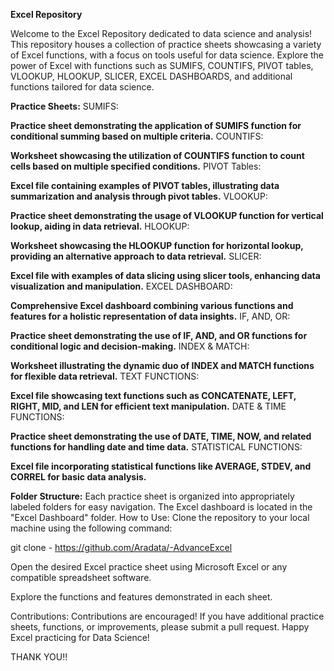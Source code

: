 **Excel Repository**

Welcome to the Excel Repository dedicated to data science and analysis! This repository houses a collection of practice sheets showcasing a variety of Excel functions, with a focus on tools useful for data science. Explore the power of Excel with functions such as SUMIFS, COUNTIFS, PIVOT tables, VLOOKUP, HLOOKUP, SLICER, EXCEL DASHBOARDS, and additional functions tailored for data science.

**Practice Sheets:**
SUMIFS:

**Practice sheet demonstrating the application of SUMIFS function for conditional summing based on multiple criteria.**
COUNTIFS:

**Worksheet showcasing the utilization of COUNTIFS function to count cells based on multiple specified conditions.**
PIVOT Tables:

**Excel file containing examples of PIVOT tables, illustrating data summarization and analysis through pivot tables.**
VLOOKUP:

**Practice sheet demonstrating the usage of VLOOKUP function for vertical lookup, aiding in data retrieval.**
HLOOKUP:

**Worksheet showcasing the HLOOKUP function for horizontal lookup, providing an alternative approach to data retrieval.**
SLICER:

**Excel file with examples of data slicing using slicer tools, enhancing data visualization and manipulation.**
EXCEL DASHBOARD:

**Comprehensive Excel dashboard combining various functions and features for a holistic representation of data insights.**
IF, AND, OR:

**Practice sheet demonstrating the use of IF, AND, and OR functions for conditional logic and decision-making.**
INDEX & MATCH:

**Worksheet illustrating the dynamic duo of INDEX and MATCH functions for flexible data retrieval.**
TEXT FUNCTIONS:

**Excel file showcasing text functions such as CONCATENATE, LEFT, RIGHT, MID, and LEN for efficient text manipulation.**
DATE & TIME FUNCTIONS:

**Practice sheet demonstrating the use of DATE, TIME, NOW, and related functions for handling date and time data.**
STATISTICAL FUNCTIONS:

**Excel file incorporating statistical functions like AVERAGE, STDEV, and CORREL for basic data analysis.**

**Folder Structure:**
Each practice sheet is organized into appropriately labeled folders for easy navigation.
The Excel dashboard is located in the "Excel Dashboard" folder.
How to Use:
Clone the repository to your local machine using the following command:

git clone - https://github.com/Aradata/-AdvanceExcel

Open the desired Excel practice sheet using Microsoft Excel or any compatible spreadsheet software.

Explore the functions and features demonstrated in each sheet.

Contributions:
Contributions are encouraged! If you have additional practice sheets, functions, or improvements, please submit a pull request.
Happy Excel practicing for Data Science!

THANK YOU!!
